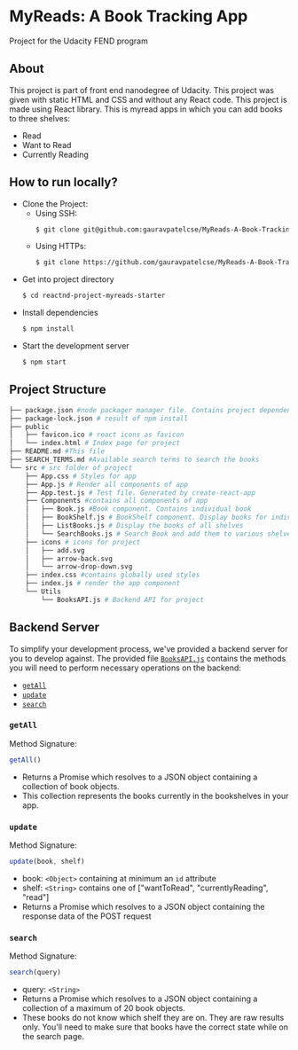 # MyReads: A Book Tracking App

Project for the Udacity FEND program

## About
This project is part of front end nanodegree of Udacity. This project was given with static HTML and CSS and without any React code. This project is made using React library. This is myread apps in which you can add books to three shelves:
  * Read
  * Want to Read
  * Currently Reading

## How to run locally?
  * Clone the Project:
    * Using SSH:
      ```bash
      $ git clone git@github.com:gauravpatelcse/MyReads-A-Book-Tracking-App.git
      ```
    * Using HTTPs:
      ```bash
      $ git clone https://github.com/gauravpatelcse/MyReads-A-Book-Tracking-App.git
      ```
  * Get into project directory
    ```bash
    $ cd reactnd-project-myreads-starter
    ```
  * Install dependencies
    ```bash
    $ npm install
  * Start the development server
    ```bash
    $ npm start
    ```

## Project Structure
  ```bash
  ├── package.json #node packager manager file. Contains project dependencies and information
  ├── package-lock.json # result of npm install
  ├── public
  │   ├── favicon.ico # react icons as favicon
  │   └── index.html # Index page for project
  ├── README.md #This file
  ├── SEARCH_TERMS.md #Available search terms to search the books
  └── src # src folder of project
      ├── App.css # Styles for app
      ├── App.js # Render all components of app
      ├── App.test.js # Test file. Generated by create-react-app
      ├── Components #contains all components of app
      │   ├── Book.js #Book component. Contains individual book
      │   ├── BookShelf.js # BookShelf component. Display books for individual shelves
      │   ├── ListBooks.js # Display the books of all shelves
      │   └── SearchBooks.js # Search Book and add them to various shelves
      ├── icons # icons for project
      │   ├── add.svg
      │   ├── arrow-back.svg
      │   └── arrow-drop-down.svg
      ├── index.css #contains globally used styles
      ├── index.js # render the app component
      └── Utils
          └── BooksAPI.js # Backend API for project
  ```

## Backend Server

To simplify your development process, we've provided a backend server for you to develop against. The provided file [`BooksAPI.js`](src/BooksAPI.js) contains the methods you will need to perform necessary operations on the backend:

* [`getAll`](#getall)
* [`update`](#update)
* [`search`](#search)

### `getAll`

Method Signature:

```js
getAll()
```

* Returns a Promise which resolves to a JSON object containing a collection of book objects.
* This collection represents the books currently in the bookshelves in your app.

### `update`

Method Signature:

```js
update(book, shelf)
```

* book: `<Object>` containing at minimum an `id` attribute
* shelf: `<String>` contains one of ["wantToRead", "currentlyReading", "read"]  
* Returns a Promise which resolves to a JSON object containing the response data of the POST request

### `search`

Method Signature:

```js
search(query)
```

* query: `<String>`
* Returns a Promise which resolves to a JSON object containing a collection of a maximum of 20 book objects.
* These books do not know which shelf they are on. They are raw results only. You'll need to make sure that books have the correct state while on the search page.
